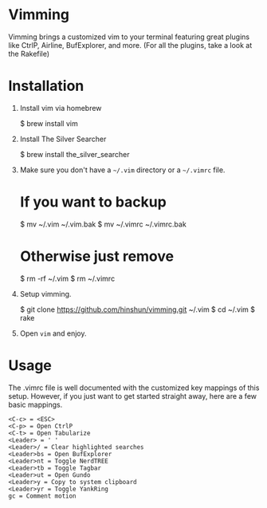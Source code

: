 # Vimming

Vimming brings a customized vim to your terminal featuring great plugins like CtrlP, Airline,
BufExplorer, and more. (For all the plugins, take a look at the Rakefile)

# Installation

1. Install vim via homebrew

    $ brew install vim

2. Install The Silver Searcher

    $ brew install the_silver_searcher

3. Make sure you don't have a `~/.vim` directory or a `~/.vimrc` file.

    # If you want to backup
    $ mv ~/.vim ~/.vim.bak
    $ mv ~/.vimrc ~/.vimrc.bak

    # Otherwise just remove
    $ rm -rf ~/.vim
    $ rm ~/.vimrc

4. Setup vimming.

    $ git clone https://github.com/hinshun/vimming.git ~/.vim
    $ cd ~/.vim
    $ rake

5. Open `vim` and enjoy.

# Usage

The .vimrc file is well documented with the customized key mappings of this
setup. However, if you just want to get started straight away, here are a few
basic mappings.

    <C-c> = <ESC>
    <C-p> = Open CtrlP
    <C-t> = Open Tabularize
    <Leader> = ' '
    <Leader>/ = Clear highlighted searches
    <Leader>bs = Open BufExplorer
    <Leader>nt = Toggle NerdTREE
    <Leader>tb = Toggle Tagbar
    <Leader>ut = Open Gundo
    <Leader>y = Copy to system clipboard
    <Leader>yr = Toggle YankRing
    gc = Comment motion

